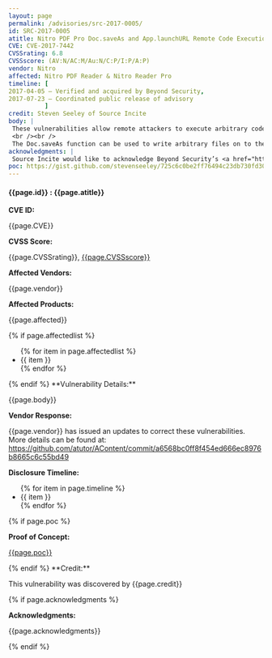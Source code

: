 ```yaml
---
layout: page
permalink: /advisories/src-2017-0005/
id: SRC-2017-0005
atitle: Nitro PDF Pro Doc.saveAs and App.launchURL Remote Code Execution Vulnerabilities
CVE: CVE-2017-7442
CVSSrating: 6.8
CVSSscore: (AV:N/AC:M/Au:N/C:P/I:P/A:P)
vendor: Nitro
affected: Nitro PDF Reader & Nitro Reader Pro
timeline: [
2017-04-05 – Verified and acquired by Beyond Security,
2017-07-23 – Coordinated public release of advisory
          ]
credit: Steven Seeley of Source Incite
body: |
 These vulnerabilities allow remote attackers to execute arbitrary code on vulnerable installations of Nitro PDF Reader and Nitro PDF Reader Pro. User interaction is required to exploit this vulnerability in that the target must visit a malicious page or open a malicious file.
 <br /><br />
 The Doc.saveAs function can be used to write arbitrary files on to the targeted system. Additionally the App.launchURL security dialog can be bypassed by injecting a '$' character into the URI path. An attacker could leverage these vulnerabilities to execute arbitrary code under the context of the current process.
acknowledgments: |
 Source Incite would like to acknowledge Beyond Security’s <a href="http://www.beyondsecurity.com/ssd.html">SSD</a> program for the help with co-ordination of this vulnerability. More details can be found on their blog at <a href="https://blogs.securiteam.com/index.php/archives/3251">https://blogs.securiteam.com/index.php/archives/3251/a>.
poc: https://gist.github.com/stevenseeley/725c6c0be2ff76494c23db730fd30b6d
---
```


<h4><b>{{page.id}} : {{page.atitle}}</b></h4>

**CVE ID:**
<p class="cn">{{page.CVE}}</p>

**CVSS Score:**
<p class="cn">{{page.CVSSrating}}, <a href="https://nvd.nist.gov/cvss/v2-calculator?name={{page.CVE}}&vector={{page.CVSSscore}}">{{page.CVSSscore}}</a></p>

**Affected Vendors:**
<p class="cn">{{page.vendor}}</p>

**Affected Products:**
<p class="cn">{{page.affected}}</p>
{% if page.affectedlist %}
<ul class="cn">
{% for item in page.affectedlist %}
  <li>{{ item }}</li>
{% endfor %}
</ul>
{% endif %}
**Vulnerability Details:**
<p class="cn">{{page.body}}</p>

**Vendor Response:**

{{page.vendor}} has issued an updates to correct these vulnerabilities. More details can be found at: <br />
<a href="https://www.gonitro.com/product/downloads#securityUpdates">https://github.com/atutor/AContent/commit/a6568bc0ff8f454ed666ec8976b8665c6c55bd49</a>  

**Disclosure Timeline:**
<ul class="cn">
{% for item in page.timeline %}
  <li>{{ item }}</li>
{% endfor %}
</ul>
{% if page.poc %}

**Proof of Concept:**
<p class="cn"><a href="{{page.poc}}">{{page.poc}}</a></p>
{% endif %}
**Credit:**
<p class="cn">This vulnerability was discovered by {{page.credit}}</p>
{% if page.acknowledgments %}

**Acknowledgments:**
<p class="cn">{{page.acknowledgments}}</p>
{% endif %}
